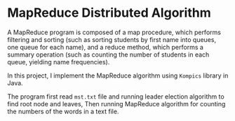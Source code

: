# MapReduce Distributed Algorithm

A MapReduce program is composed of a map procedure, which performs filtering and sorting (such as sorting students by first name into queues, one queue for each name), and a reduce method, which performs a summary operation (such as counting the number of students in each queue, yielding name frequencies).

In this project, I implement the MapReduce algorithm using `Kompics` library in Java.

The program first read `mst.txt` file and running leader election algorithm to find root node and leaves, Then running MapReduce algorithm for counting the numbers of the words in a text file.